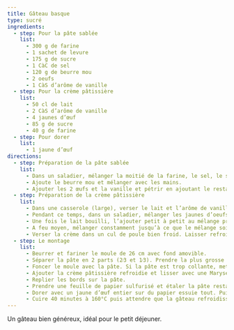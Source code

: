 ```yaml
---
title: Gâteau basque
type: sucré
ingredients:
  - step: Pour la pâte sablée
    list:
      - 300 g de farine
      - 1 sachet de levure
      - 175 g de sucre
      - 1 CàC de sel
      - 120 g de beurre mou
      - 2 oeufs
      - 1 CàS d’arôme de vanille
  - step: Pour la crème pâtissière
    list:
      - 50 cl de lait
      - 2 CàS d’arôme de vanille
      - 4 jaunes d’œuf
      - 85 g de sucre
      - 40 g de farine
  - step: Pour dorer
    list:
      - 1 jaune d’œuf
directions:
  - step: Préparation de la pâte sablée
    list:
      - Dans un saladier, mélanger la moitié de la farine, le sel, le sucre et levure.
      - Ajoute le beurre mou et mélanger avec les mains.
      - Ajouter les 2 œufs et la vanille et pétrir en ajoutant le restant de farine. Lorsque la pâte prend forme, former une boule et mettre au réfrigérateur (en couvrant le saladier d’un torchon propre) pour 2 h.
  - step: Préparation de la crème pâtissière
    list:
      - Dans une casserole (large), verser le lait et l’arôme de vanille. Mettre le lait à bouillir (surveiller la cuisson).
      - Pendant ce temps, dans un saladier, mélanger les jaunes d’oeufs avec le sucre et fouetter énergiquement afin que le mélange blanchisse (ou utiliser un batteur électrique). Puis ajouter la farine et bien mélanger.
      - Une fois le lait bouilli, l’ajouter petit à petit au mélange précédent tout en mélangeant. Puis remettre ce mélange dans la casserole.
      - A feu moyen, mélanger constamment jusqu’à ce que le mélange soit bien épais.
      - Verser la crème dans un cul de poule bien froid. Laisser refroidir 15 min et mettre au frigo avec un torchon propre par dessus pour 1 h.
  - step: Le montage
    list:
      - Beurrer et fariner le moule de 26 cm avec fond amovible.
      - Séparer la pâte en 2 parts (2⁄3 et 1⁄3). Prendre la plus grosse partie et la mettre dans le moule.
      - Foncer le moule avec la pâte. Si la pâte est trop collante, mettre un peu de farine sur les mains). Monter les bords de 4 cm de hauteur environ.
      - Ajouter la crème pâtissière refroidie et lisser avec une Maryse.
      - Replier les bords sur la pâte.
      - Prendre une feuille de papier sulfurisé et étaler la pâte restante en cercle de la taille du moule. Puis retourner le couvercle sur le gâteau, appuyer sur les bords, puis délicatement, décoller le papier sulfurisé.
      - Dorer avec un jaune d’œuf entier sur du papier essuie tout. Puis, à l’aide d’une fourchette former des stries.
      - Cuire 40 minutes à 160°C puis attendre que la gâteau refroidisse avant de le démouler.
---
```


Un gâteau bien généreux, idéal pour le petit déjeuner.
